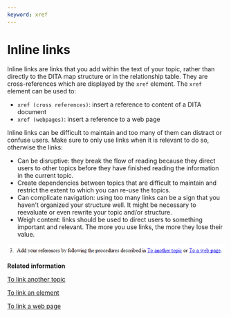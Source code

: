 ```yaml
---
keyword: xref
---
```


# Inline links

Inline links are links that you add within the text of your topic, rather than directly to the DITA map structure or in the relationship table. They are cross-references which are displayed by the `xref` element. The `xref` element can be used to:

-   `xref (cross references)`: insert a reference to content of a DITA document
-   `xref (webpages)`: insert a reference to a web page

Inline links can be difficult to maintain and too many of them can distract or confuse users. Make sure to only use links when it is relevant to do so, otherwise the links:

-   Can be disruptive: they break the flow of reading because they direct users to other topics before they have finished reading the information in the current topic.
-   Create dependencies between topics that are difficult to maintain and restrict the extent to which you can re-use the topics.
-   Can complicate navigation: using too many links can be a sign that you haven't organized your structure well. It might be necessary to reevaluate or even rewrite your topic and/or structure.
-   Weigh content: links should be used to direct users to something important and relevant. The more you use links, the more they lose their value.

![](../_media/graphics/inline_reference.PNG)

**Related information**  


[To link another topic](ta_create_inline_link_to_another_topic.md)

[To link an element](ta_creating_inline_link_to_step.md)

[To link a web page](ta_creating_inline_link_to_webpage.md)

